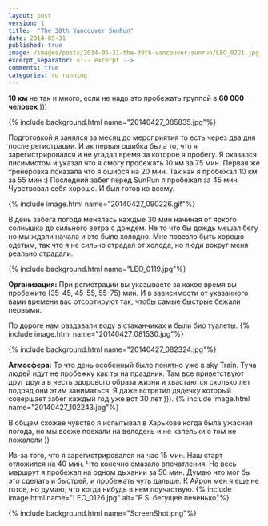 ```yaml
---
layout: post
version: 1
title:  "The 30th Vancouver SunRun"
date: 2014-05-31
published: true
image: /images/posts/2014-05-31-the-30th-vancouver-sunrun/LEO_0221.jpg
excerpt_separator: <!-- excerpt -->
comments: true
categories: ru running
---
```


**10 км** не так и много, если не надо это пробежать группой в **60 000 человек** )))
<!-- excerpt -->
{% include background.html name="20140427_085835.jpg"%}

Подготовкой я занялся за месяц до мероприятия то есть через два  дня после регистрации.
И ак первая ошибка была то, что я зарегистрировался и не угадал время за которое я пробегу. Я оказался писимистом и указал  что я смогу пробежать 10 км за 75 мин.  Первая же тренеровка показала что я ошибся на 20 мин. Так как я пробежал 10 км за 55 мин :)
Последний забег перед SunRun я пробежал за 45 мин. Чувствовал себя хорошо.  И был готов ко всему.

{% include image.html name="20140427_090226.gif"%}

В день забега погода менялась каждые 30 мин начиная от яркого солнышка до сильного ветра с дождем. Не то что бы дождь мешал бегу но мы ждали начала и это было холодно. Мне повезло быть хорошо одетым, так что я не сильно страдал от холода, но люди вокруг меня реально страдали.

{% include background.html name="LEO_0119.jpg"%}

**Организация:**
При регистрации вы указываете за какое время вы пробежите (35-45, 45-55, 55-75) мин.
И в зависимости от указанного вами времени вас отсортируют так, чтобы самые быстрые бежали первыми.

По дороге нам раздавали воду в стаканчиках и были био туалеты.
{% include image.html name="20140427_081530.jpg"%}

{% include background.html name="20140427_082324.jpg"%}

**Атмосфера:**
То что день особенный было понятно уже в sky Train. Туча людей идут не пробежку как ты на праздник. Там все приветствуют друг друга в честь здорового образа жизни и хвастаются сколько лет подряд они этим заниматься.  Я даже встретил дядечку который совершает забег каждый год уже вот 30 лет ))).
{% include image.html name="20140427_102243.jpg"%}

В общем схожее чувство я испытывал в Харькове когда была ужасная погода, но мы всеже поехали на велодень и не капельки о том не пожалели ))

Из-за того, что я  зарегистрировался на час 15 мин. Наш  старт отложился на 40 мин. Что конечно смазало впечатления. Но весь маршрут я пробежал на одном дыхании за 50 мин. Думаю что мог бы это сделать и быстрей, и пробежать чуть дальше. К Айрон мен я еще не готов, но думаю, что когда нибудь в нем поучаствую.
{% include image.html name="LEO_0126.jpg" alt="P.S. бегущее печенько"%}


{% include background.html name="ScreenShot.png"%}
